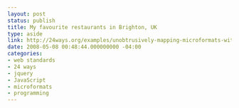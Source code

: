 ```yaml
---
layout: post
status: publish
title: My favourite restaurants in Brighton, UK
type: aside
link: http://24ways.org/examples/unobtrusively-mapping-microformats-with-jquery/restaurants-geo.html
date: 2008-05-08 00:48:44.000000000 -04:00
categories:
- web standards
- 24 ways
- jquery
- JavaScript
- microformats
- programming
---
```


